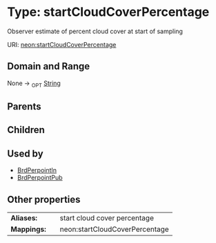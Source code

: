 
# Type: startCloudCoverPercentage


Observer estimate of percent cloud cover at start of sampling

URI: [neon:startCloudCoverPercentage](https://data.neonscience.org/startCloudCoverPercentage)


## Domain and Range

None ->  <sub>OPT</sub> [String](types/String.md)

## Parents


## Children


## Used by

 * [BrdPerpointIn](BrdPerpointIn.md)
 * [BrdPerpointPub](BrdPerpointPub.md)

## Other properties

|  |  |  |
| --- | --- | --- |
| **Aliases:** | | start cloud cover percentage |
| **Mappings:** | | neon:startCloudCoverPercentage |

